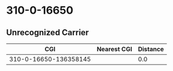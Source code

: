 # 310-0-16650
## Unrecognized Carrier


| CGI | Nearest CGI | Distance |
|-----|-------------|----------|
| 310-0-16650-136358145 |  | 0.0 |
